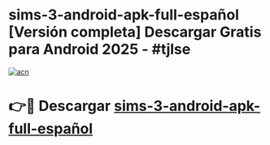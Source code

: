 # sims-3-android-apk-full-español  [Versión completa] Descargar Gratis para Android 2025 - #tjlse

[![acn](https://github.com/user-attachments/assets/0f9c940e-d8b0-45ae-aac7-cd30a18b3e1c)](https://apps.freeplayer.one?title=sims-3-android-apk-full-español&ref=9F)

# 👉🔴 Descargar [sims-3-android-apk-full-español](https://apps.freeplayer.one?title=sims-3-android-apk-full-español&ref=9F)